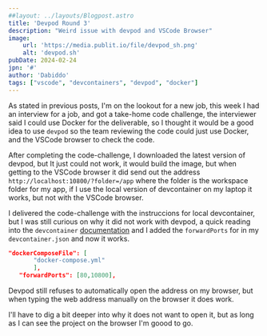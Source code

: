 ```yaml
---
##layout: ../layouts/Blogpost.astro
title: 'Devpod Round 3'
description: "Weird issue with devpod and VSCode Browser"
image:
    url: 'https://media.publit.io/file/devpod_sh.png' 
    alt: 'devpod.sh'
pubDate: 2024-02-24
jpn: '#'
author: 'Dabiddo'
tags: ["vscode", "devcontainers", "devpod", "docker"]
--- 
```

 
As stated in previous posts, I'm on the lookout for a new job, this week I had an interview for a job, and got a take-home code challenge, the interviewer said I could use Docker for the deliverable, so I thought it would be a good idea to use `devpod` so the team reviewing the code could just use Docker, and the VSCode browser to check the code.

After completing the code-challenge, I downloaded the latest version of devpod, but It just could not work, it would build the image, but when getting to the VSCode browser it did send out the address `http://localhost:10800/?folder=/app` where the folder is the workspace folder for my app, if I use the local version of devcontainer on my laptop it works, but not with the VSCode browser.

I delivered the code-challenge with the instruccions for local devcontainer, but I was still curious on why it did not work with devpod, a quick reading into the `devcontainer` [documentation](https://containers.dev/implementors/json_reference/) and I added the `forwardPorts` for in my `devcontainer.json` and now it works.
 
 ```json
 "dockerComposeFile": [
        "docker-compose.yml"
        ],
	"forwardPorts": [80,10800],
```

Devpod still refuses to automatically open the address on my browser, but when typing the web address manually on the browser it does work.

I'll have to dig a bit deeper into why it does not want to open it, but as long as I can see the project on the browser I'm goood to go.
